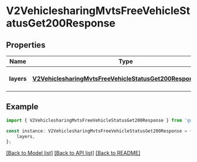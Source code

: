 # V2VehiclesharingMvtsFreeVehicleStatusGet200Response


## Properties

Name | Type | Description | Notes
------------ | ------------- | ------------- | -------------
**layers** | [**V2VehiclesharingMvtsFreeVehicleStatusGet200ResponseLayers**](V2VehiclesharingMvtsFreeVehicleStatusGet200ResponseLayers.md) |  | [optional] [default to undefined]

## Example

```typescript
import { V2VehiclesharingMvtsFreeVehicleStatusGet200Response } from 'golemio-api';

const instance: V2VehiclesharingMvtsFreeVehicleStatusGet200Response = {
    layers,
};
```

[[Back to Model list]](../README.md#documentation-for-models) [[Back to API list]](../README.md#documentation-for-api-endpoints) [[Back to README]](../README.md)
